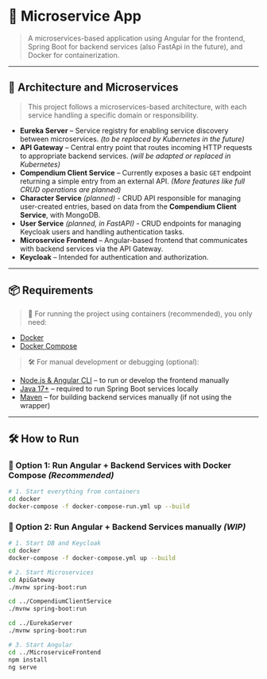 # 🚀 Microservice App

>A microservices-based application using Angular for the frontend, Spring Boot for backend services (also FastApi in the future), and Docker for containerization.

---

## 🧱 Architecture and Microservices

>This project follows a microservices-based architecture, with each service handling a specific domain or responsibility.
- **Eureka Server** – Service registry for enabling service discovery between microservices. *(to be replaced by Kubernetes in the future)*
- **API Gateway** – Central entry point that routes incoming HTTP requests to appropriate backend services. *(will be adapted or replaced in Kubernetes)*
- **Compendium Client Service** – Currently exposes a basic `GET` endpoint returning a simple entry from an external API. *(More features like full CRUD operations are planned)*
- **Character Service** *(planned)* - CRUD API responsible for managing user-created entries, based on data from the **Compendium Client Service**, with MongoDB.
- **User Service** *(planned, in FastAPI)* -  CRUD endpoints for managing Keycloak users and handling authentication tasks.
- **Microservice Frontend** – Angular-based frontend that communicates with backend services via the API Gateway.
- **Keycloak** – Intended for authentication and authorization.

---

## 📦 Requirements
> 🐳 For running the project using containers (recommended), you only need:

- [Docker](https://docs.docker.com/get-docker/)
- [Docker Compose](https://docs.docker.com/compose/)

> 🛠️ For manual development or debugging (optional):

- [Node.js & Angular CLI](https://angular.io/guide/setup-local) – to run or develop the frontend manually
- [Java 17+](https://adoptium.net/) – required to run Spring Boot services locally
- [Maven](https://maven.apache.org/) – for building backend services manually (if not using the wrapper)

---

## 🛠️ How to Run

### 🔧 Option 1: Run Angular + Backend Services with Docker Compose *(Recommended)*

```bash
# 1. Start everything from containers
cd docker
docker-compose -f docker-compose-run.yml up --build
```

### 🔧 Option 2: Run Angular + Backend Services manually *(WIP)*

```bash
# 1. Start DB and Keycloak
cd docker
docker-compose -f docker-compose.yml up --build

# 2. Start Microservices
cd ApiGateway
./mvnw spring-boot:run

cd ../CompendiumClientService
./mvnw spring-boot:run

cd ../EurekaServer
./mvnw spring-boot:run

# 3. Start Angular
cd ../MicroserviceFrontend
npm install
ng serve
```